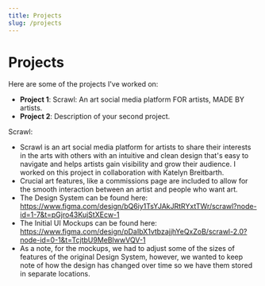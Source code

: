 ```yaml
---
title: Projects
slug: /projects
---
```


# Projects

Here are some of the projects I've worked on:

- **Project 1**: Scrawl: An art social media platform FOR artists, MADE BY artists. 
- **Project 2**: Description of your second project.

Scrawl: 
- Scrawl is an art social media platform for artists to share their interests in the arts with others with an intuitive and clean design that's easy to navigate and helps artists gain visibility and grow their audience. I worked on this project in collaboration with Katelyn Breitbarth. 
- Crucial art features, like a commissions page are included to allow for the smooth interaction between an artist and people who want art. 
- The Design System can be found here: https://www.figma.com/design/bQ6iy1TsYJAkJRtRYxtTWr/scrawl?node-id=1-7&t=pGjro43KujStXEcw-1
- The Initial UI Mockups can be found here: https://www.figma.com/design/pDaIbX1vtbzajjhYeQxZoB/scrawl-2.0?node-id=0-1&t=TcjtbU9MeBIwwVQV-1
- As a note, for the mockups, we had to adjust some of the sizes of features of the original Design System, however, we wanted to keep note of how the design has changed over time so we have them stored in separate locations. 
